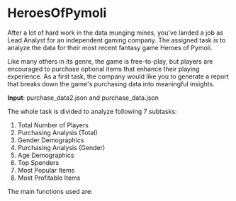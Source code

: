 # HeroesOfPymoli

After a lot of hard work in the data munging mines, you've landed a job as Lead Analyst for an independent gaming company. The assigned  task is to analyze the data for their most recent fantasy game Heroes of Pymoli. 

Like many others in its genre, the game is free-to-play, but players are encouraged to purchase optional items that enhance their playing experience. As a first task, the company would like you to generate a report that breaks down the game's purchasing data into meaningful insights.

**Input**: purchase_data2.json and purchase_data.json

The whole task is divided to analyze following 7 subtasks:
  <ol>
      <li> Total Number of Players
      <li> Purchasing Analysis (Total)
      <li> Gender Demographics
      <li> Purchasing Analysis (Gender)
      <li> Age Demographics
      <li> Top Spenders
      <li> Most Popular Items
      <li> Most Profitable Items
  </ol>

The main functions used are:
### 
